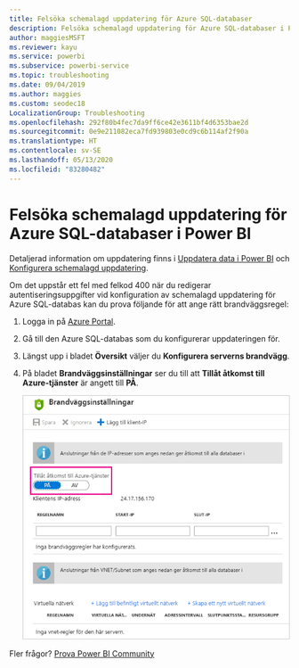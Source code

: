 ```yaml
---
title: Felsöka schemalagd uppdatering för Azure SQL-databaser
description: Felsöka schemalagd uppdatering för Azure SQL-databaser i Power BI
author: maggiesMSFT
ms.reviewer: kayu
ms.service: powerbi
ms.subservice: powerbi-service
ms.topic: troubleshooting
ms.date: 09/04/2019
ms.author: maggies
ms.custom: seodec18
LocalizationGroup: Troubleshooting
ms.openlocfilehash: 292f80b4fec7da9ff6ce42e3611bf4d6353bae2d
ms.sourcegitcommit: 0e9e211082eca7fd939803e0cd9c6b114af2f90a
ms.translationtype: HT
ms.contentlocale: sv-SE
ms.lasthandoff: 05/13/2020
ms.locfileid: "83280482"
---
```

# <a name="troubleshooting-scheduled-refresh-for-azure-sql-databases-in-power-bi"></a>Felsöka schemalagd uppdatering för Azure SQL-databaser i Power BI

Detaljerad information om uppdatering finns i [Uppdatera data i Power BI](refresh-data.md) och [Konfigurera schemalagd uppdatering](refresh-scheduled-refresh.md).

Om det uppstår ett fel med felkod 400 när du redigerar autentiseringsuppgifter vid konfiguration av schemalagd uppdatering för Azure SQL-databas kan du prova följande för att ange rätt brandväggsregel:

1. Logga in på [Azure Portal](https://portal.azure.com).

1. Gå till den Azure SQL-databas som du konfigurerar uppdateringen för.

1. Längst upp i bladet **Översikt** väljer du **Konfigurera serverns brandvägg**.

1. På bladet **Brandväggsinställningar** ser du till att **Tillåt åtkomst till Azure-tjänster** är angett till **PÅ**.

    ![Tjänster som tillåts av Azure](media/service-admin-troubleshooting-scheduled-refresh-azure-sql-databases/azurerefresh.png)  

Fler frågor? [Prova Power BI Community](https://community.powerbi.com/)

